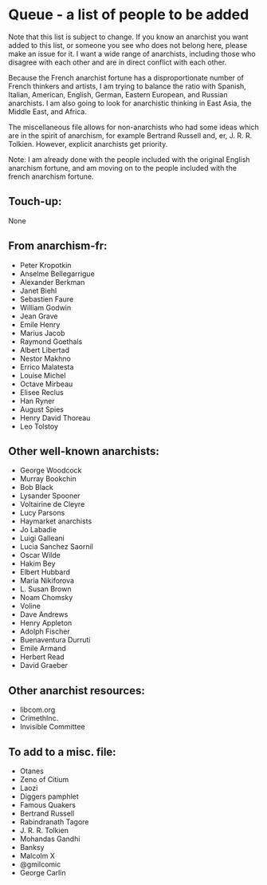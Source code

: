 Queue - a list of people to be added
====================================
Note that this list is subject to change. If you know an anarchist you want added to this list, or someone you see who does not belong here, please make an issue for it. I want a wide range of anarchists, including those who disagree with each other and are in direct conflict with each other.

Because the French anarchist fortune has a disproportionate number of French thinkers and artists, I am trying to balance the ratio with Spanish, Italian, American, English, German, Eastern European, and Russian anarchists. I am also going to look for anarchistic thinking in East Asia, the Middle East, and Africa.

The miscellaneous file allows for non-anarchists who had some ideas which are in the spirit of anarchism, for example Bertrand Russell and, er, J. R. R. Tolkien. However, explicit anarchists get priority.

Note: I am already done with the people included with the original English anarchism fortune, and am moving on to the people included with the french anarchism fortune.

Touch-up:
---------
None

From anarchism-fr:
------------------
- Peter Kropotkin
- Anselme Bellegarrigue
- Alexander Berkman
- Janet Biehl
- Sebastien Faure
- William Godwin
- Jean Grave
- Emile Henry
- Marius Jacob
- Raymond Goethals
- Albert Libertad
- Nestor Makhno
- Errico Malatesta
- Louise Michel
- Octave Mirbeau
- Elisee Reclus
- Han Ryner
- August Spies
- Henry David Thoreau
- Leo Tolstoy

Other well-known anarchists:
----------------------------
- George Woodcock
- Murray Bookchin
- Bob Black
- Lysander Spooner
- Voltairine de Cleyre
- Lucy Parsons
- Haymarket anarchists
- Jo Labadie
- Luigi Galleani
- Lucia Sanchez Saornil
- Oscar Wilde
- Hakim Bey
- Elbert Hubbard
- Maria Nikiforova
- L. Susan Brown
- Noam Chomsky
- Voline
- Dave Andrews
- Henry Appleton
- Adolph Fischer
- Buenaventura Durruti
- Emile Armand
- Herbert Read
- David Graeber

Other anarchist resources:
--------------------------
- libcom.org
- CrimethInc.
- Invisible Committee

To add to a misc. file:
-----------------------
- Otanes
- Zeno of Citium
- Laozi
- Diggers pamphlet
- Famous Quakers
- Bertrand Russell
- Rabindranath Tagore
- J. R. R. Tolkien
- Mohandas Gandhi
- Banksy
- Malcolm X
- @gmilcomic
- George Carlin